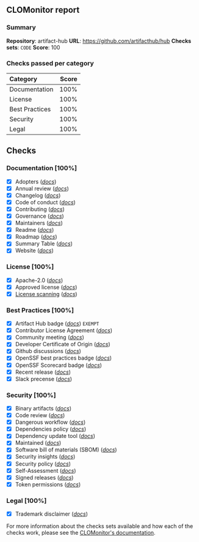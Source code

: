## CLOMonitor report

### Summary

**Repository**: artifact-hub
**URL**: https://github.com/artifacthub/hub
**Checks sets**:  `CODE`
**Score**: 100

### Checks passed per category

| Category       |                                           Score |
| :------------- | ----------------------------------------------: |
| Documentation  |  100% |
| License        |        100% |
| Best Practices | 100% |
| Security       |       100% |
| Legal          |          100% |

## Checks

### Documentation [100%]

  - [x] Adopters ([_docs_](https://clomonitor.io/docs/topics/checks/#adopters))
  - [x] Annual review ([_docs_](https://clomonitor.io/docs/topics/checks/#annual-review))
  - [x] Changelog ([_docs_](https://clomonitor.io/docs/topics/checks/#changelog))
  - [x] Code of conduct ([_docs_](https://clomonitor.io/docs/topics/checks/#code-of-conduct))
  - [x] Contributing ([_docs_](https://clomonitor.io/docs/topics/checks/#contributing))
  - [x] Governance ([_docs_](https://clomonitor.io/docs/topics/checks/#governance))
  - [x] Maintainers ([_docs_](https://clomonitor.io/docs/topics/checks/#maintainers))
  - [x] Readme ([_docs_](https://clomonitor.io/docs/topics/checks/#readme))
  - [x] Roadmap ([_docs_](https://clomonitor.io/docs/topics/checks/#roadmap))
  - [x] Summary Table ([_docs_](https://clomonitor.io/docs/topics/checks/#summary-table))
  - [x] Website ([_docs_](https://clomonitor.io/docs/topics/checks/#website))
  
### License [100%]

  - [x] Apache-2.0 ([_docs_](https://clomonitor.io/docs/topics/checks/#spdx-id))
  - [x] Approved license ([_docs_](https://clomonitor.io/docs/topics/checks/#approved-license))
  - [x] [License scanning](https://license-scanning.url) ([_docs_](https://clomonitor.io/docs/topics/checks/#license-scanning))
  
### Best Practices [100%]

  - [x] Artifact Hub badge ([_docs_](https://clomonitor.io/docs/topics/checks/#artifact-hub-badge)) `EXEMPT`
  - [x] Contributor License Agreement ([_docs_](https://clomonitor.io/docs/topics/checks/#contributor-license-agreement))
  - [x] Community meeting ([_docs_](https://clomonitor.io/docs/topics/checks/#community-meeting))
  - [x] Developer Certificate of Origin ([_docs_](https://clomonitor.io/docs/topics/checks/#developer-certificate-of-origin))
  - [x] Github discussions ([_docs_](https://clomonitor.io/docs/topics/checks/#github-discussions))
  - [x] OpenSSF best practices badge ([_docs_](https://clomonitor.io/docs/topics/checks/#openssf-badge))
  - [x] OpenSSF Scorecard badge ([_docs_](https://clomonitor.io/docs/topics/checks/#openssf-scorecard-badge))
  - [x] Recent release ([_docs_](https://clomonitor.io/docs/topics/checks/#recent-release))
  - [x] Slack precense ([_docs_](https://clomonitor.io/docs/topics/checks/#slack-presence))
  
### Security [100%]

  - [x] Binary artifacts ([_docs_](https://clomonitor.io/docs/topics/checks/#binary-artifacts-from-openssf-scorecard))
  - [x] Code review ([_docs_](https://clomonitor.io/docs/topics/checks/#code-review-from-openssf-scorecard))
  - [x] Dangerous workflow ([_docs_](https://clomonitor.io/docs/topics/checks/#dangerous-workflow-from-openssf-scorecard))
  - [x] Dependencies policy ([_docs_](https://clomonitor.io/docs/topics/checks/#dependencies-policy))
  - [x] Dependency update tool ([_docs_](https://clomonitor.io/docs/topics/checks/#dependency-update-tool-from-openssf-scorecard))
  - [x] Maintained ([_docs_](https://clomonitor.io/docs/topics/checks/#maintained-from-openssf-scorecard))
  - [x] Software bill of materials (SBOM) ([_docs_](https://clomonitor.io/docs/topics/checks/#software-bill-of-materials-sbom))
  - [x] Security insights ([_docs_](https://clomonitor.io/docs/topics/checks/#security-insights))
  - [x] Security policy ([_docs_](https://clomonitor.io/docs/topics/checks/#security-policy))
  - [x] Self-Assessment ([_docs_](https://clomonitor.io/docs/topics/checks/#self-assessment))
  - [x] Signed releases ([_docs_](https://clomonitor.io/docs/topics/checks/#signed-releases-from-openssf-scorecard))
  - [x] Token permissions ([_docs_](https://clomonitor.io/docs/topics/checks/#token-permissions-from-openssf-scorecard))
  
### Legal [100%]

  - [x] Trademark disclaimer ([_docs_](https://clomonitor.io/docs/topics/checks/#trademark-disclaimer))
  
For more information about the checks sets available and how each of the checks work, please see the [CLOMonitor's documentation](https://clomonitor.io/docs/topics/checks/).



